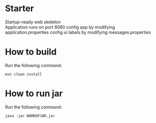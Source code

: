 # Starter
Startup-ready web skeleton  
Application runs on port 8080 
config app by modifying application.properties
config ui labels by modifying messages.properties

# How to build
Run the following command: 
```
mvn clean install
```

# How to run jar
Run the following command: 
```
java -jar NAMEOFJAR.jar
```

